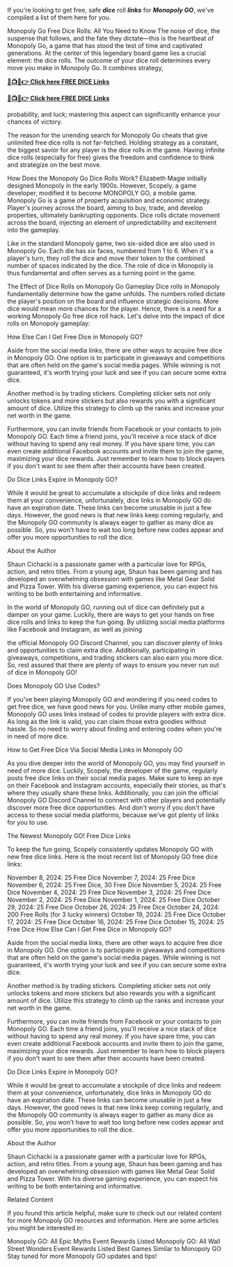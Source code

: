 
<div class="description__e030 renderedMarkdown__c113 prosemirror__b91a markdown__d2d3 font__f246"><p data-pos="0"><!--pos:0-->If you're looking to get free, safe <em data-pos="37"><strong data-pos="39"><!--pos:39-->dice</strong></em><!--pos:46--> roll <em data-pos="53"><strong data-pos="55"><!--pos:55-->links</strong></em><!--pos:63--> for <em data-pos="69"><strong data-pos="71"><!--pos:71-->Monopoly GO</strong></em><!--pos:85-->, we've compiled a list of them here for you.</p>
    <p data-pos="132"><!--pos:132-->Monopoly Go Free Dice Rolls: All You Need to Know The noise of dice, the suspense that follows, and the fate they dictate—this is the heartbeat of Monopoly Go, a game that has stood the test of time and captivated generations. At the center of this legendary board game lies a crucial element: the dice rolls. The outcome of your dice roll determines every move you make in Monopoly Go. It combines strategy,</p>
    <p data-pos="542"></p>
    <p data-pos="544"><strong data-pos="546"><a class="ring-ui-link_cf6c" href="https://wnsm.com/IntranetPortal/media/2020-Branches-of-the-Year/monopoly-go-dice.html" target="_blank" rel="noopener noreferrer nofollow" data-pos="546"><!--pos:547-->🔴📺📱👉 Click here FREE DICE Links</a></strong></p>
    <p data-pos="626"><strong data-pos="628"><a class="ring-ui-link_cf6c" href="https://wnsm.com/IntranetPortal/media/2020-Branches-of-the-Year/monopoly-go-dice.html" target="_blank" rel="noopener noreferrer nofollow" data-pos="628"><!--pos:629-->🔴📺📱👉 Click here FREE DICE Links</a></strong></p>
    <p data-pos="708"></p>
    <p data-pos="710"><!--pos:710-->probability, and luck; mastering this aspect can significantly enhance your chances of victory.</p>
    <p data-pos="807"><!--pos:807-->The reason for the unending search for Monopoly Go cheats that give unlimited free dice rolls is not far-fetched. Holding strategy as a constant, the biggest savior for any player is the dice rolls in the game. Having infinite dice rolls (especially for free) gives the freedom and confidence to think and strategize on the best move.</p>
    <p data-pos="1143"><!--pos:1143-->How Does the Monopoly Go Dice Rolls Work? Elizabeth Magie initially designed Monopoly in the early 1900s. However, Scopely, a game developer, modified it to become MONOPOLY GO, a mobile game. Monopoly Go is a game of property acquisition and economic strategy. Player's journey across the board, aiming to buy, trade, and develop properties, ultimately bankrupting opponents. Dice rolls dictate movement across the board, injecting an element of unpredictability and excitement into the gameplay.</p>
    <p data-pos="1641"><!--pos:1641-->Like in the standard Monopoly game, two six-sided dice are also used in Monopoly Go. Each die has six faces, numbered from 1 to 6. When it's a player's turn, they roll the dice and move their token to the combined number of spaces indicated by the dice. The role of dice in Monopoly is thus fundamental and often serves as a turning point in the game.</p>
    <p data-pos="1994"><!--pos:1994-->The Effect of Dice Rolls on Monopoly Go Gameplay Dice rolls in Monopoly fundamentally determine how the game unfolds. The numbers rolled dictate the player's position on the board and influence strategic decisions. More dice would mean more chances for the player. Hence, there is a need for a working Monopoly Go free dice roll hack. Let's delve into the impact of dice rolls on Monopoly gameplay:</p>
    <p data-pos="2394"><!--pos:2394-->How Else Can I Get Free Dice in Monopoly GO?</p>
    <p data-pos="2440"><!--pos:2440-->Aside from the social media links, there are other ways to acquire free dice in Monopoly GO. One option is to participate in giveaways and competitions that are often held on the game's social media pages. While winning is not guaranteed, it's worth trying your luck and see if you can secure some extra dice.</p>
    <p data-pos="2751"><!--pos:2751-->Another method is by trading stickers. Completing sticker sets not only unlocks tokens and more stickers but also rewards you with a significant amount of dice. Utilize this strategy to climb up the ranks and increase your net worth in the game.</p>
    <p data-pos="2998"><!--pos:2998-->Furthermore, you can invite friends from Facebook or your contacts to join Monopoly GO. Each time a friend joins, you'll receive a nice stack of dice without having to spend any real money. If you have spare time, you can even create additional Facebook accounts and invite them to join the game, maximizing your dice rewards. Just remember to learn how to block players if you don't want to see them after their accounts have been created.</p>
    <p data-pos="3440"><!--pos:3440-->Do Dice Links Expire in Monopoly GO?</p>
    <p data-pos="3478"><!--pos:3478-->While it would be great to accumulate a stockpile of dice links and redeem them at your convenience, unfortunately, dice links in Monopoly GO do have an expiration date. These links can become unusable in just a few days. However, the good news is that new links keep coming regularly, and the Monopoly GO community is always eager to gather as many dice as possible. So, you won't have to wait too long before new codes appear and offer you more opportunities to roll the dice.</p>
    <p data-pos="3958"><!--pos:3958-->About the Author</p>
    <p data-pos="3976"><!--pos:3976-->Shaun Cichacki is a passionate gamer with a particular love for RPGs, action, and retro titles. From a young age, Shaun has been gaming and has developed an overwhelming obsession with games like Metal Gear Solid and Pizza Tower. With his diverse gaming experience, you can expect his writing to be both entertaining and informative.</p>
    <p data-pos="4311"></p>
    <p data-pos="4313"><!--pos:4313-->In the world of Monopoly GO, running out of dice can definitely put a damper on your game. Luckily, there are ways to get your hands on free dice rolls and links to keep the fun going. By utilizing social media platforms like Facebook and Instagram, as well as joining</p>
    <p data-pos="4583"></p>
    <p data-pos="4585"><!--pos:4585-->the official Monopoly GO Discord Channel, you can discover plenty of links and opportunities to claim extra dice. Additionally, participating in giveaways, competitions, and trading stickers can also earn you more dice. So, rest assured that there are plenty of ways to ensure you never run out of dice in Monopoly GO!</p>
    <p data-pos="4905"><!--pos:4905-->Does Monopoly GO Use Codes?</p>
    <p data-pos="4934"><!--pos:4934-->If you've been playing Monopoly GO and wondering if you need codes to get free dice, we have good news for you. Unlike many other mobile games, Monopoly GO uses links instead of codes to provide players with extra dice. As long as the link is valid, you can claim those extra goodies without hassle. So no need to worry about finding and entering codes when you're in need of more dice.</p>
    <p data-pos="5322"><!--pos:5322-->How to Get Free Dice Via Social Media Links in Monopoly GO</p>
    <p data-pos="5382"><!--pos:5382-->As you dive deeper into the world of Monopoly GO, you may find yourself in need of more dice. Luckily, Scopely, the developer of the game, regularly posts free dice links on their social media pages. Make sure to keep an eye on their Facebook and Instagram accounts, especially their stories, as that's where they usually share these links. Additionally, you can join the official Monopoly GO Discord Channel to connect with other players and potentially discover more free dice opportunities. And don't worry if you don't have access to these social media platforms, because we've got plenty of links for you to use.</p>
    <p data-pos="6001"><!--pos:6001-->The Newest Monopoly GO! Free Dice Links</p>
    <p data-pos="6042"><!--pos:6042-->To keep the fun going, Scopely consistently updates Monopoly GO with new free dice links. Here is the most recent list of Monopoly GO free dice links:</p>
    <p data-pos="6194"><!--pos:6194-->November 8, 2024: 25 Free Dice November 7, 2024: 25 Free Dice November 6, 2024: 25 Free Dice, 30 Free Dice November 5, 2024: 25 Free Dice November 4, 2024: 25 Free Dice November 3, 2024: 25 Free Dice November 2, 2024: 25 Free Dice November 1, 2024: 25 Free Dice October 29, 2024: 25 Free Dice October 26, 2024: 25 Free Dice October 24, 2024: 200 Free Rolls (for 3 lucky winners) October 19, 2024: 25 Free Dice October 17, 2024: 25 Free Dice October 16, 2024: 25 Free Dice October 15, 2024: 25 Free Dice How Else Can I Get Free Dice in Monopoly GO?</p>
    <p data-pos="6743"><!--pos:6743-->Aside from the social media links, there are other ways to acquire free dice in Monopoly GO. One option is to participate in giveaways and competitions that are often held on the game's social media pages. While winning is not guaranteed, it's worth trying your luck and see if you can secure some extra dice.</p>
    <p data-pos="7054"><!--pos:7054-->Another method is by trading stickers. Completing sticker sets not only unlocks tokens and more stickers but also rewards you with a significant amount of dice. Utilize this strategy to climb up the ranks and increase your net worth in the game.</p>
    <p data-pos="7301"><!--pos:7301-->Furthermore, you can invite friends from Facebook or your contacts to join Monopoly GO. Each time a friend joins, you'll receive a nice stack of dice without having to spend any real money. If you have spare time, you can even create additional Facebook accounts and invite them to join the game, maximizing your dice rewards. Just remember to learn how to block players if you don't want to see them after their accounts have been created.</p>
    <p data-pos="7743"><!--pos:7743-->Do Dice Links Expire in Monopoly GO?</p>
    <p data-pos="7781"><!--pos:7781-->While it would be great to accumulate a stockpile of dice links and redeem them at your convenience, unfortunately, dice links in Monopoly GO do have an expiration date. These links can become unusable in just a few days. However, the good news is that new links keep coming regularly, and the Monopoly GO community is always eager to gather as many dice as possible. So, you won't have to wait too long before new codes appear and offer you more opportunities to roll the dice.</p>
    <p data-pos="8261"><!--pos:8261-->About the Author</p>
    <p data-pos="8279"><!--pos:8279-->Shaun Cichacki is a passionate gamer with a particular love for RPGs, action, and retro titles. From a young age, Shaun has been gaming and has developed an overwhelming obsession with games like Metal Gear Solid and Pizza Tower. With his diverse gaming experience, you can expect his writing to be both entertaining and informative.</p>
    <p data-pos="8614"><!--pos:8614-->Related Content</p>
    <p data-pos="8631"><!--pos:8631-->If you found this article helpful, make sure to check out our related content for more Monopoly GO resources and information. Here are some articles you might be interested in:</p>
    <p data-pos="8809"><!--pos:8809-->Monopoly GO: All Epic Myths Event Rewards Listed Monopoly GO: All Wall Street Wonders Event Rewards Listed Best Games Similar to Monopoly GO Stay tuned for more Monopoly GO updates and tips!</p>
    </div>
